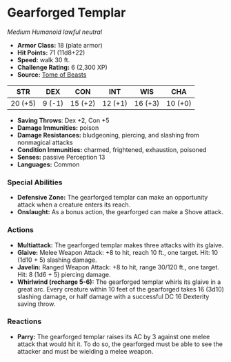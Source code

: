 # Gearforged Templar

*Medium* *Humanoid* *lawful neutral*

- **Armor Class:** 18 (plate armor)
- **Hit Points:** 71 (11d8+22)
- **Speed:** walk 30 ft.
- **Challenge Rating:** 6 (2,300 XP)
- **Source:** [Tome of Beasts](https://koboldpress.com/kpstore/product/tome-of-beasts-for-5th-edition-print/)

| STR | DEX | CON | INT | WIS | CHA |
| --- | --- | --- | --- | --- | --- |
| 20 (+5) | 9 (-1) | 15 (+2) | 12 (+1) | 16 (+3) | 10 (+0) |

- **Saving Throws**: Dex +2, Con +5
- **Damage Immunities:** poison
- **Damage Resistances:** bludgeoning, piercing, and slashing from nonmagical attacks
- **Condition Immunities:** charmed, frightened, exhaustion, poisoned
- **Senses:** passive Perception 13
- **Languages:** Common
### Special Abilities
- **Defensive Zone:** The gearforged templar can make an opportunity attack when a creature enters its reach.
- **Onslaught:** As a bonus action, the gearforged can make a Shove attack.
### Actions
- **Multiattack:** The gearforged templar makes three attacks with its glaive.
- **Glaive:** Melee Weapon Attack: +8 to hit, reach 10 ft., one target. Hit: 10 (1d10 + 5) slashing damage.
- **Javelin:** Ranged Weapon Attack: +8 to hit, range 30/120 ft., one target. Hit: 8 (1d6 + 5) piercing damage.
- **Whirlwind (recharge 5-6):** The gearforged templar whirls its glaive in a great arc. Every creature within 10 feet of the gearforged takes 16 (3d10) slashing damage, or half damage with a successful DC 16 Dexterity saving throw.
### Reactions
- **Parry:** The gearforged templar raises its AC by 3 against one melee attack that would hit it. To do so, the gearforged must be able to see the attacker and must be wielding a melee weapon.
